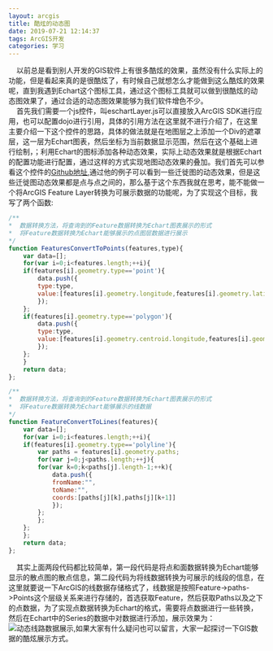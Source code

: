 ```yaml
---
layout: arcgis
title: 酷炫的动态图
date: 2019-07-21 12:14:37
tags: ArcGIS开发
categories: 学习
---
```

&nbsp;&nbsp;&nbsp;&nbsp;以前总是看到别人开发的GIS软件上有很多酷炫的效果，虽然没有什么实际上的功能，但是看起来真的是很酷炫了，有时候自己就想怎么才能做到这么酷炫的效果呢，直到我遇到Echart这个图标工具，通过这个图标工具就可以做到很酷炫的动态图效果了，通过合适的动态图效果能够为我们软件增色不少。  
&nbsp;&nbsp;&nbsp;&nbsp;首先我们需要一个js控件，叫eschartLayer.js可以直接放入ArcGIS SDK进行应用，也可以配置dojo进行引用，具体的引用方法在这里就不进行介绍了，在这里主要介绍一下这个控件的思路，具体的做法就是在地图层之上添加一个Div的遮罩层，这一层为Echart图表，然后坐标为当前数据显示范围，然后在这个基础上进行绘制，；利用Echart的图标添加各种动态效果，实际上动态效果就是根据Echart的配置功能进行配置，通过这样的方式实现地图动态效果的叠加。我们首先可以参看这个控件的[Github地址](https://github.com/slobber/arcgis-4-with-echarts-4),通过他的例子可以看到一些迁徙图的动态效果，但是这些迁徙图动态效果都是点与点之间的，那么基于这个东西我就在思考，能不能做一个将ArcGIS Feature Layer转换为可展示数据的功能呢，为了实现这个目标，我写了两个函数:  
``` javascript
/**
*  数据转换方法，将查询到的Feature数据转换为Echart图表展示的形式
*  将Feature数据转换为Echart能够展示的点图层数据进行展示
*/		
function FeaturesConvertToPoints(features,type){
    var data=[];
    for(var i=0;i<features.length;++i){
    if(features[i].geometry.type=='point'){
        data.push({
        type:type,
        value:[features[i].geometry.longitude,features[i].geometry.latitude]
        });
    };
    if(features[i].geometry.type=='polygon'){
        data.push({
        type:type,
        value:[features[i].geometry.centroid.longitude,features[i].geometry.centroid.latitude]
        });
    };
    }
    return data;
};

/**
*  数据转换方法，将查询到的Feature数据转换为Echart图表展示的形式
*  将Feature数据转换为Echart能够展示的线数据
*/
function FeatureConvertToLines(features){
    var data=[];
    for(var i=0;i<features.length;++i){
    if(features[i].geometry.type=='polyline'){
        var paths = features[i].geometry.paths;
        for(var j=0;j<paths.length;++j){
        for(var k=0;k<paths[j].length-1;++k){
            data.push({
            fromName:"",
            toName:"",
            coords:[paths[j][k],paths[j][k+1]]
            });
        };
        };
    };
    };
    return data;
};
```
&nbsp;&nbsp;&nbsp;&nbsp;其实上面两段代码都比较简单，第一段代码是将点和面数据转换为Echart能够显示的散点图的散点信息，第二段代码为将线数据转换为可展示的线段的信息，在这里就要说一下ArcGIS的线数据存储格式了，线数据是按照Feature->paths->Points这个层级关系来进行存储的，首选获取Feature，然后获取Paths以及之下的点数据，为了实现点数据转换为Echart的格式，需要将点数据进行一些转换，然后在Echart中的Series的数据中对数据进行添加，展示效果为：  
![动态线路数据展示](https://blogimage-1251632003.cos.ap-guangzhou.myqcloud.com/%E7%BA%BF%E8%B7%AF%E5%8A%A8%E6%80%81%E5%B1%95%E7%A4%BA.gif),如果大家有什么疑问也可以留言，大家一起探讨一下GIS数据的酷炫展示方式。